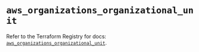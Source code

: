 # `aws_organizations_organizational_unit`

Refer to the Terraform Registry for docs: [`aws_organizations_organizational_unit`](https://registry.terraform.io/providers/hashicorp/aws/4.54.0/docs/resources/organizations_organizational_unit).
